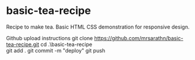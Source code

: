# basic-tea-recipe
Recipe to make tea. Basic HTML CSS demonstration for responsive design.

Github upload instructions
git clone https://github.com/mrsarathn/basic-tea-recipe.git
cd .\basic-tea-recipe\
git add .
git commit -m "deploy"
git push
